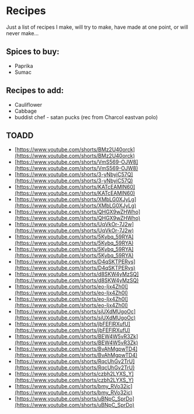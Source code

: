 # Recipes

Just a list of recipes I make, will try to make, have made at one point, or will never make...

## Spices to buy:

- Paprika
- Sumac

## Recipes to add:

- Cauliflower
- Cabbage
- buddist chef - satan pucks (rec from Charcol eastvan polo)


## TOADD

- [https://www.youtube.com/shorts/BMz2U40orck](https://www.youtube.com/shorts/BMz2U40orck)
- [https://www.youtube.com/shorts/VmS569-OJW8](https://www.youtube.com/shorts/VmS569-OJW8)
- [https://www.youtube.com/shorts/3-yNbyiC57Q](https://www.youtube.com/shorts/3-yNbyiC57Q)
- [https://www.youtube.com/shorts/KATcEAMlN60](https://www.youtube.com/shorts/KATcEAMlN60)
- [https://www.youtube.com/shorts/XMbLG0XJyLg](https://www.youtube.com/shorts/XMbLG0XJyLg)
- [https://www.youtube.com/shorts/QHGX9wZHWho](https://www.youtube.com/shorts/QHGX9wZHWho)
- [https://www.youtube.com/shorts/UqVkOr-7J2w](https://www.youtube.com/shorts/UqVkOr-7J2w)
- [https://www.youtube.com/shorts/5Kybq_59RYA](https://www.youtube.com/shorts/5Kybq_59RYA)
- [https://www.youtube.com/shorts/5Kybq_59RYA](https://www.youtube.com/shorts/5Kybq_59RYA)
- [https://www.youtube.com/shorts/D4qSKTPERys](https://www.youtube.com/shorts/D4qSKTPERys)
- [https://www.youtube.com/shorts/d8SKW4yMzSQ](https://www.youtube.com/shorts/d8SKW4yMzSQ)
- [https://www.youtube.com/shorts/eo-Ijx4Zh0I](https://www.youtube.com/shorts/eo-Ijx4Zh0I)
- [https://www.youtube.com/shorts/eo-Ijx4Zh0I](https://www.youtube.com/shorts/eo-Ijx4Zh0I)
- [https://www.youtube.com/shorts/siUXdMUgoOc](https://www.youtube.com/shorts/siUXdMUgoOc)
- [https://www.youtube.com/shorts/jbFEFlRXufU](https://www.youtube.com/shorts/jbFEFlRXufU)
- [https://www.youtube.com/shorts/BEW4W5vR3Zk](https://www.youtube.com/shorts/BEW4W5vR3Zk)
- [https://www.youtube.com/shorts/BvAhMgpwTD4](https://www.youtube.com/shorts/BvAhMgpwTD4)
- [https://www.youtube.com/shorts/RqcUhGv2TrU](https://www.youtube.com/shorts/RqcUhGv2TrU)
- [https://www.youtube.com/shorts/czbh2LYXS_Y](https://www.youtube.com/shorts/czbh2LYXS_Y)
- [https://www.youtube.com/shorts/bmy_RVo32ic](https://www.youtube.com/shorts/bmy_RVo32ic)
- [https://www.youtube.com/shorts/uBNpC_SprDo](https://www.youtube.com/shorts/uBNpC_SprDo)
